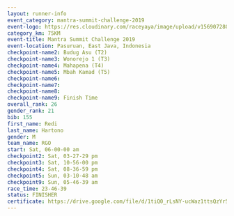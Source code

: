 ```yaml
---
layout: runner-info 
event_category: mantra-summit-challenge-2019 
event-logo: https://res.cloudinary.com/raceyaya/image/upload/v1569072809/logo/mantra-image_segrbx.jpg
category_km: 75KM 
event-title: Mantra Summit Challenge 2019 
event-location: Pasuruan, East Java, Indonesia 
checkpoint-name2: Budug Asu (T2) 
checkpoint-name3: Wonorejo 1 (T3) 
checkpoint-name4: Mahapena (T4) 
checkpoint-name5: Mbah Kamad (T5) 
checkpoint-name6: 
checkpoint-name7: 
checkpoint-name8: 
checkpoint-name9: Finish Time
overall_rank: 26
gender_rank: 21
bib: 155
first_name: Redi
last_name: Hartono
gender: M
team_name: RGO
start: Sat, 06-00-00 am
checkpoint2: Sat, 03-27-29 pm
checkpoint3: Sat, 10-56-00 pm
checkpoint4: Sat, 08-36-59 pm
checkpoint5: Sun, 03-10-48 am
checkpoint9: Sun, 05-46-39 am
race_time: 23-46-39
status: FINISHER
certificate: https://drive.google.com/file/d/1tiQ0_rLsNY-ucWaz1ttsQzYr5DCaYiTz/view?usp=sharing
---
```

